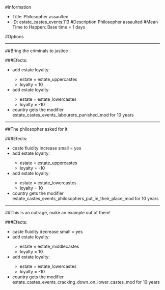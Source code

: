 #Information
 - Title: Philosopher assaulted
 - ID: estate_castes_events.113
#Description
Philosopher assaulted
#Mean Time to Happen:
Base time = 1 days

#Options

___
##Bring the criminals to justice

###Efects:<ul><li>add estate loyalty:</li><ul><li>estate = estate_uppercastes</li><li>loyalty = 10</li></ul><li>add estate loyalty:</li><ul><li>estate = estate_lowercastes</li><li>loyalty = -10</li></ul><li>country gets the modifier estate_castes_events_labourers_punished_mod for 10 years</li></ul>

___
##The philosopher asked for it

###Efects:<ul><li>caste fluidity increase small = yes</li><li>add estate loyalty:</li><ul><li>estate = estate_uppercastes</li><li>loyalty = -10</li></ul><li>add estate loyalty:</li><ul><li>estate = estate_lowercastes</li><li>loyalty = 10</li></ul><li>country gets the modifier estate_castes_events_philosophers_put_in_their_place_mod for 10 years</li></ul>

___
##This is an outrage, make an example out of them!

###Efects:<ul><li>caste fluidity decrease small = yes</li><li>add estate loyalty:</li><ul><li>estate = estate_middlecastes</li><li>loyalty = 10</li></ul><li>add estate loyalty:</li><ul><li>estate = estate_lowercastes</li><li>loyalty = -10</li></ul><li>country gets the modifier estate_castes_events_cracking_down_on_lower_castes_mod for 10 years</li></ul>
